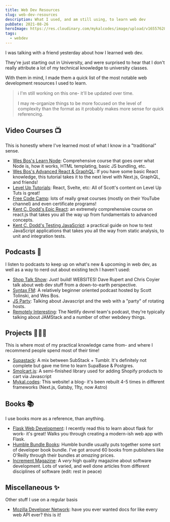 ```yaml
---
title: Web Dev Resources
slug: web-dev-resources
description: What I used, and am still using, to learn web dev
pubDate: 2021-08-26
heroImage: https://res.cloudinary.com/mykalcodes/image/upload/v1655762856/Mykal%20Codes/web-dev-resources.webp
tags:
  - webdev
---
```


I was talking with a friend yesterday about how I learned web dev.

They're just starting out in University, and were surprised to hear that I don't really attribute a lot of my technical knowledge to university classes.

With them in mind, I made them a quick list of the most notable web development resources I used to learn.

> ℹ I'm still working on this one- it'll be updated over time.
>
> I may re-organize things to be more focused on the level of complexity than the format as it probably makes more sense for quick referencing.

## Video Courses 📺

This is honestly where I've learned most of what I know in a "traditional" sense.

- [Wes Bos's Learn Node](https://learnnode.com): Comprehensive course that goes over what Node is, how it works, HTML templating, basic JS bundling, etc.
- [Wes Bos's Advanced React & GraphQL](https://advancedreact.com/): If you have some basic React knowledge, this tutorial takes it to the next level with Next.js, GraphQL, and friends!
- [Level Up Tutorials](https://leveluptutorials.com): React, Svelte, etc: All of Scott's content on Level Up Tuts is great!
- [Free Code Camp](https://freecodecamp.org): lots of really great courses (mostly on their YouTube channel) and even certificate programs!
- [Kent C. Dodd's Epic React](https://epicreact.dev/): an extremely comprehensive course on react.js that takes you all the way up from fundamentals to advanced concepts.
- [Kent C. Dodd's Testing JavaScript](https://testingjavascript.com/): a practical guide on how to test JavaScript applications that takes you all the way from static analysis, to unit and integration tests.

## Podcasts 🎤

I listen to podcasts to keep up on what's new & upcoming in web dev, as well as a way to nerd out about existing tech I haven't used:

- [Shop Talk Show](https://shoptalkshow.com/): Just! build! WEBSITES! Dave Rupert and Chris Coyier talk about web dev stuff from a down-to-earth perspective.
- [Syntax FM](https://syntax.fm): A relatively beginner oriented podcast hosted by Scott Tolinski, and Wes Bos.
- [JS Party](https://changelog.com/jsparty): Talking about Javascript and the web with a "party" of rotating hosts.
- [Remotely Interesting](https://www.netlify.com/blog/2020/09/01/announcing-a-remotely-interesting-podcast/): The Netlify devrel team's podcast, they're typically talking about JAMStack and a number of other webdevy things.

## Projects 👩🏻‍💻

This is where most of my practical knowledge came from- and where I recommend people spend most of their time!

- [Supastack](https://github.com/MykalMachon/Supastack): A mix between SubStack + Tumblr. It's definitely not complete but gave me time to learn SupaBase & Postgres.
- [Smolcart.js](https://github.com/TinyboxSoftware/Smolcart.js): A semi-finished library used for adding Shopify products to cart via Javascript
- [Mykal.codes](https://github.com/MykalMachon/Mykal.Codes): This website! a blog- it's been rebuilt 4-5 times in different frameworks (Next.js, Gatsby, 11ty, now Astro)

## Books 📚

I use books more as a reference, than anything.

- [Flask Web Development](https://www.oreilly.com/library/view/flask-web-development/9781491991725/): I recently read this to learn about flask for work- it's great! Walks you through creating a modern-ish web app with Flask.
- [Humble Bundle Books](https://www.humblebundle.com/books): Humble bundle usually puts together some sort of developer book bundle. I've got around 60 books from publishers like O'Reilly through their bundles at _amazing_ prices.
- [Increment Magazine](https://increment.com): A _very_ high quality magazine about software development. Lots of varied, and well done articles from different disciplines of software (edit: rest in peace)

## Miscellaneous ✨

Other stuff I use on a regular basis

- [Mozilla Developer Network](https://mdn.org): have you ever wanted docs for like every web API ever? this is it!
